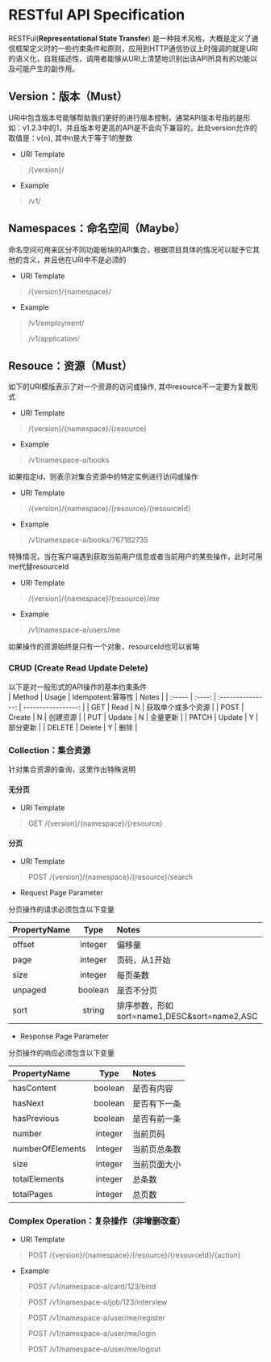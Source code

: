 # RESTful API Specification
RESTFul(**Representational State Transfer**) 是一种技术风格，大概是定义了通信框架定义时的一些约束条件和原则，应用到HTTP通信协议上时强调的就是URI的语义化，自我描述性，调用者能够从URI上清楚地识别出该API所具有的功能以及可能产生的副作用。

## Version：版本（Must）
URI中包含版本号能够帮助我们更好的进行版本控制，通常API版本号指的是形如：v1.2.3中的1，并且版本号更高的API是不会向下兼容的，此处version允许的取值是：v{n}, 其中n是大于等于1的整数
- URI Template
> /{version}/

- Example
> /v1/

## Namespaces：命名空间（Maybe）
命名空间可用来区分不同功能板块的API集合，根据项目具体的情况可以赋予它其他的含义，并且他在URI中不是必须的
- URI Template
> /{version}/{namespace}/

- Example
> /v1/employment/
> 
>/v1/application/

## Resouce：资源（Must）
 如下的URI模版表示了对一个资源的访问或操作, 其中resource不一定要为复数形式

- URI Template

> /{version}/{namespace}/{resource}

- Example

> /v1/namespace-a/books

如果指定id，则表示对集合资源中的特定实例进行访问或操作

- URI Template
  
> /{version}/{namespace}/{resource}/{resourceId}

- Example

> /v1/namespace-a/books/767182735

特殊情况，当在客户端遇到获取当前用户信息或者当前用户的某些操作，此时可用me代替resourceId

- URI Template
  
> /{version}/{namespace}/{resource}/me

- Example

> /v1/namespace-a/users/me

如果操作的资源始终是只有一个对象，resourceId也可以省略


### CRUD (Create Read Update Delete)
以下是对一般形式的API操作的基本约束条件   
| Method | Usage  | Idempotent:幂等性 |              Notes |
| :----- | :----: | :---------------: | -----------------: |
| GET    |  Read  |         N         | 获取单个或多个资源 |
| POST   | Create |         N         |           创建资源 |
| PUT    | Update |         N         |           全量更新 |
| PATCH  | Update |         Y         |           部分更新 |
| DELETE | Delete |         Y         |               删除 |

### Collection：集合资源
针对集合资源的查询，这里作出特殊说明
#### 无分页
- URI Template
> GET /{version}/{namespace}/{resource}

#### 分页
- URI Template
> POST /{version}/{namespace}/{resource}/search

- Request Page Parameter

分页操作的请求必须包含以下变量

| PropertyName |  Type   | Notes                                        |
| :----------- | :-----: | :------------------------------------------- |
| offset       | integer | 偏移量                                       |
| page         | integer | 页码，从1开始                                |
| size         | integer | 每页条数                                     |
| unpaged      | boolean | 是否不分页                                   |
| sort         | string  | 排序参数，形如sort=name1,DESC&sort=name2,ASC |


- Response Page Parameter

分页操作的响应必须包含以下变量

| PropertyName     |  Type   | Notes        |
| :--------------- | :-----: | :----------- |
| hasContent       | boolean | 是否有内容   |
| hasNext          | boolean | 是否有下一条 |
| hasPrevious      | boolean | 是否有前一条 |
| number           | integer | 当前页码     |
| numberOfElements | integer | 当前页总条数 |
| size             | integer | 当前页面大小 |
| totalElements    | integer | 总条数       |
| totalPages       | integer | 总页数       |


### Complex Operation：复杂操作（非增删改查）
- URI Template
> POST /{version}/{namespace}/{resource}/{resourceId}/{action}

- Example
> POST /v1/namespace-a/card/123/bind

> POST /v1/namespace-a/job/123/interview

> POST /v1/namespace-a/user/me/register
> 
> POST /v1/namespace-a/user/me/login
> 
> POST /v1/namespace-a/user/me/logout